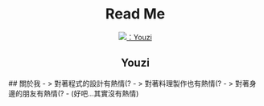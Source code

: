 <h1 align="center">Read Me</h1>

<p align="center">
  <a href="https://github.com/Youzi9601">
      <img alt="：Youzi" src="https://img.shields.io/badge/%E4%BD%9C%E8%80%85 Author-Youzi-yellow?style=for-the-badge&logo=Github" />
  </a>
</p>

<h2 align="center">Youzi</h2>
## 關於我
- > 對著程式的設計有熱情(?
- > 對著料理製作也有熱情(?
- > 對著身邊的朋友有熱情(?
- (好吧...其實沒有熱情)


<!--
**Youzi9601/Youzi9601** is a ✨ _special_ ✨ repository because its `README.md` (this file) appears on your GitHub profile.

Here are some ideas to get you started:

- 🔭 I’m currently working on ...
- 🌱 I’m currently learning ...
- 👯 I’m looking to collaborate on ...
- 🤔 I’m looking for help with ...
- 💬 Ask me about ...
- 📫 How to reach me: ...
- 😄 Pronouns: ...
- ⚡ Fun fact: ...
-->
